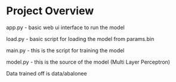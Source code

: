 # Project Overview

app.py - basic web ui interface to run the model

load.py - basic script for loading the model from params.bin

main.py - this is the script for training the model

model.py - this is the source of the model (Multi Layer Perceptron)

Data trained off is data/abalonee

